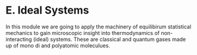 E. Ideal Systems
=======================

In this module we are going to apply the machinery of equilibirum statistical mechanics to gain microscopic insight into thermodynamics of non-interacting (ideal) systems. 
These are classical and quantum gases made up of mono di and polyatomic moleculues. 